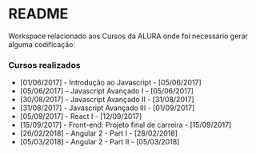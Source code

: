 # README #

Workspace relacionado aos Cursos da ALURA onde foi necessário gerar alguma codificação:

### Cursos realizados ###

* [01/06/2017] - Introdução ao Javascript - [05/06/2017]
* [05/06/2017] - Javascript Avançado I - [05/06/2017]
* [30/08/2017] - Javascript Avançado II - [31/08/2017]
* [31/08/2017] - Javascript Avançado III - [01/09/2017]
* [05/09/2017] - React I - [12/09/2017]
* [15/09/2017] - Front-end: Projeto final de carreira - [15/09/2017]
* [26/02/2018] - Angular 2 - Part I - [28/02/2018]
* [05/03/2018] - Angular 2 - Part II - [05/03/2018]